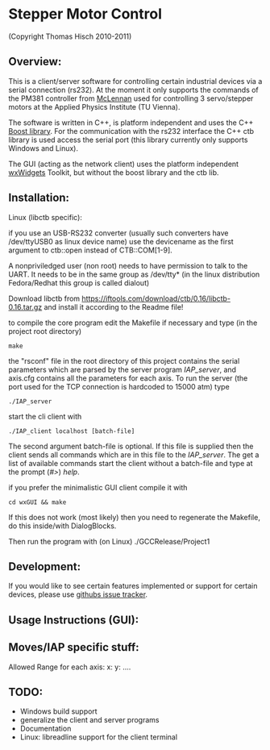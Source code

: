 Stepper Motor Control
=====================
(Copyright Thomas Hisch 2010-2011)

Overview:
---------

This is a client/server software for controlling certain industrial
devices via a serial connection (rs232). At the moment it only
supports the commands of the PM381 controller from
[McLennan](http://www.mclennan.co.uk/) used for controlling 3
servo/stepper motors at the Applied Physics Institute (TU Vienna).

The software is written in C++, is platform independent and uses the
C++ [Boost library](http://www.boost.org). For the communication with
the rs232 interface the C++ ctb library is used access the serial port
(this library currently only supports Windows and Linux).

The GUI (acting as the network client) uses the platform independent
[wxWidgets](http://www.wxwidgets.org) Toolkit, but without the boost
library and the ctb lib.

Installation:
-------------

Linux (libctb specific):

if you use an USB-RS232 converter (usually such converters have
/dev/ttyUSB0 as linux device name) use the devicename as the first
argument to ctb::open instead of CTB::COM[1-9].

A nonpriviledged user (non root) needs to have permission to talk to
the UART. It needs to be in the same group as /dev/tty* (in the linux
distribution Fedora/Redhat this group is called dialout)

Download libctb from
https://iftools.com/download/ctb/0.16/libctb-0.16.tar.gz and install
it according to the Readme file!

to compile the core program edit the Makefile if necessary and type
(in the project root directory)

    make

the "rsconf" file in the root directory of this project contains the
serial parameters which are parsed by the server program *IAP_server*,
and axis.cfg contains all the parameters for each axis. To run the
server (the port used for the TCP connection is hardcoded to 15000
atm) type

    ./IAP_server

start the cli client with

    ./IAP_client localhost [batch-file]

The second argument batch-file is optional. If this file is supplied
then the client sends all commands which are in this file to the
*IAP_server*. The get a list of available commands start the client
without a batch-file and type at the prompt (*#>*) *help*.

 if you prefer the minimalistic GUI client compile it with

    cd wxGUI && make

If this does not work (most likely) then you need to regenerate the
Makefile, do this inside/with DialogBlocks.

Then run the program with (on Linux)
    ./GCCRelease/Project1

Development:
------------

If you would like to see certain features implemented or support for
certain devices, please use
[githubs issue tracker](https://github.com/thisch/StepperController).

Usage Instructions (GUI):
----------------------

Moves/IAP specific stuff:
---------------------------

Allowed Range for each axis:
x:
y:
....

TODO:
-----
* Windows build support
* generalize the client and server programs
* Documentation
* Linux: libreadline support for the client terminal

